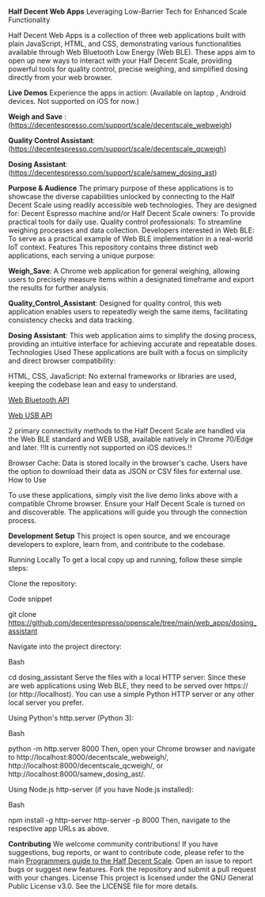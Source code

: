 **Half Decent Web Apps**
Leveraging Low-Barrier Tech for Enhanced Scale Functionality

Half Decent Web Apps is a collection of three web applications built with plain JavaScript, HTML, and CSS, demonstrating various functionalities available through Web Bluetooth Low Energy (Web BLE). These apps aim to open up new ways to interact with your Half Decent Scale, providing powerful tools for quality control, precise weighing, and simplified dosing directly from your web browser.

**Live Demos**
Experience the apps in action: (Available on laptop , Android devices. Not supported on iOS for now.)

**Weigh and Save** : (https://decentespresso.com/support/scale/decentscale_webweigh)

**Quality Control Assistant**: (https://decentespresso.com/support/scale/decentscale_qcweigh)

**Dosing Assistant**: (https://decentespresso.com/support/scale/samew_dosing_ast)


**Purpose & Audience**
The primary purpose of these applications is to showcase the diverse capabilities unlocked by connecting to the Half Decent Scale using readily accessible web technologies. They are designed for:
Decent Espresso machine and/or Half Decent Scale owners: To provide practical tools for daily use.
Quality control professionals: To streamline weighing processes and data collection.
Developers interested in Web BLE: To serve as a practical example of Web BLE implementation in a real-world IoT context.
Features
This repository contains three distinct web applications, each serving a unique purpose:

**Weigh_Save**: A Chrome web application for general weighing, allowing users to precisely measure items within a designated timeframe and export the results for further analysis.  

**Quality_Control_Assistant**: Designed for quality control, this web application enables users to repeatedly weigh the same items, facilitating consistency checks and data tracking.  

**Dosing Assistant**: This web application aims to simplify the dosing process, providing an intuitive interface for achieving accurate and repeatable doses.
Technologies Used
These applications are built with a focus on simplicity and direct browser compatibility:

HTML, CSS, JavaScript: No external frameworks or libraries are used, keeping the codebase lean and easy to understand.

[Web Bluetooth API](https://developer.mozilla.org/en-US/docs/Web/API/Web_Bluetooth_API)

[Web USB API](https://developer.mozilla.org/en-US/docs/Web/API/WebUSB_API) 

2 primary connectivity methods to the Half Decent Scale are handled via the Web BLE standard and WEB USB, available natively in Chrome 70/Edge and later.
!!It is currently not supported on iOS devices.!!

Browser Cache: Data is stored locally in the browser's cache. Users have the option to download their data as JSON or CSV files for external use.
How to Use

To use these applications, simply visit the live demo links above with a compatible Chrome browser. Ensure your Half Decent Scale is turned on and discoverable. The applications will guide you through the connection process.

**Development Setup**
This project is open source, and we encourage developers to explore, learn from, and contribute to the codebase.

Running Locally
To get a local copy up and running, follow these simple steps:

Clone the repository:

Code snippet

git clone https://github.com/decentespresso/openscale/tree/main/web_apps/dosing_assistant

Navigate into the project directory:

Bash

cd dosing_assistant
Serve the files with a local HTTP server:
Since these are web applications using Web BLE, they need to be served over https:// (or http://localhost). You can use a simple Python HTTP server or any other local server you prefer.

Using Python's http.server (Python 3):

Bash

python -m http.server 8000
Then, open your Chrome browser and navigate to http://localhost:8000/decentscale_webweigh/, http://localhost:8000/decentscale_qcweigh/, or http://localhost:8000/samew_dosing_ast/.

Using Node.js http-server (if you have Node.js installed):

Bash

npm install -g http-server
http-server -p 8000
Then, navigate to the respective app URLs as above.

**Contributing**
We welcome community contributions! If you have suggestions, bug reports, or want to contribute code, please refer to the main [Programmers guide to the Half Decent Scale](https://decentespresso.com/docs/programmers_guide_to_the_half_decent_scale).
Open an issue to report bugs or suggest new features.
Fork the repository and submit a pull request with your changes.
License
This project is licensed under the GNU General Public License v3.0. See the LICENSE file for more details.

